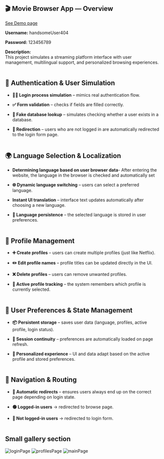## 🎬 Movie Browser App — Overview 

[See Demo page](https://tomekwojak.github.io/Films-library/)

**Username:** handsomeUser404

**Password:** 123456789

**Description:**
<br>
This project simulates a streaming platform interface with user management, multilingual support, and personalized browsing experiences.
<br>
<br>
## 🔐 Authentication & User Simulation

- **🧍‍♂️ Login process simulation** – mimics real authentication flow.

- **✅ Form validation** – checks if fields are filled correctly.

- **🧠 Fake database lookup** – simulates checking whether a user exists in a database.

- **🚫 Redirection** – users who are not logged in are automatically redirected to the login form page.
  <br>
  <br>
## 🌍 Language Selection & Localization
- **Determining language based on user browser data**- After entering the website, the language in the browser is checked and automatically set

- **🌐 Dynamic language switching** – users can select a preferred language.

- **Instant UI translation** – interface text updates automatically after choosing a new language.

- **💾 Language persistence** – the selected language is stored in user preferences.
  <br>
  <br>
## 👥 Profile Management

- **➕ Create profiles** – users can create multiple profiles (just like Netflix).

- **✏️ Edit profile names** – profile titles can be updated directly in the UI.

- **❌ Delete profiles** – users can remove unwanted profiles.

- **🧭 Active profile tracking** – the system remembers which profile is currently selected.
  <br>
  <br>
## 💾 User Preferences & State Management

- **📦 Persistent storage** – saves user data (language, profiles, active profile, login status).

- **🔁 Session continuity** – preferences are automatically loaded on page refresh.

- **🧩 Personalized experience** – UI and data adapt based on the active profile and stored preferences.
  <br>
  <br>
## 🚦 Navigation & Routing

- **🔄 Automatic redirects** – ensures users always end up on the correct page depending on login state.

- **🟢 Logged-in users** → redirected to browse page.

- **🔴 Not logged-in users** → redirected to login form.
  <br>
  <br>
## Small gallery section
![loginPage](https://i.imgur.com/JZtTU4h.png)
![profilesPage](https://i.imgur.com/6oWTj2B.png)
![mainPage](https://i.imgur.com/fZNnuXu.png)
